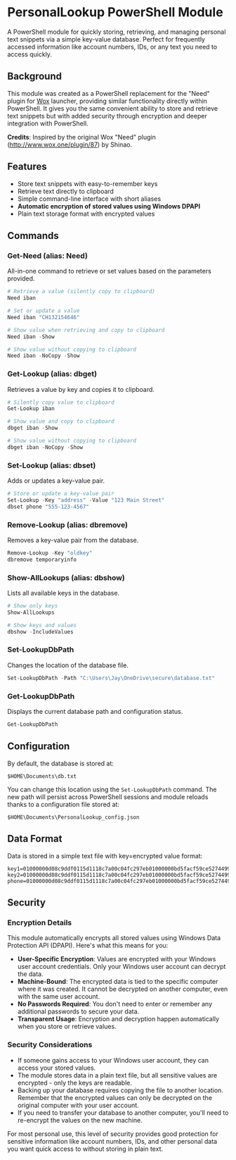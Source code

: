 # PersonalLookup PowerShell Module

A PowerShell module for quickly storing, retrieving, and managing personal text snippets via a simple key-value database. Perfect for frequently accessed information like account numbers, IDs, or any text you need to access quickly.

## Background

This module was created as a PowerShell replacement for the "Need" plugin for [Wox](http://www.wox.one/) launcher, providing similar functionality directly within PowerShell. It gives you the same convenient ability to store and retrieve text snippets but with added security through encryption and deeper integration with PowerShell.

**Credits**: Inspired by the original Wox "Need" plugin (http://www.wox.one/plugin/87) by Shinao.

## Features

- Store text snippets with easy-to-remember keys
- Retrieve text directly to clipboard
- Simple command-line interface with short aliases
- **Automatic encryption of stored values using Windows DPAPI**
- Plain text storage format with encrypted values

## Commands

### Get-Need (alias: Need)

All-in-one command to retrieve or set values based on the parameters provided.

```powershell
# Retrieve a value (silently copy to clipboard)
Need iban

# Set or update a value
Need iban "CH132154646"

# Show value when retrieving and copy to clipboard
Need iban -Show

# Show value without copying to clipboard
Need iban -NoCopy -Show
```

### Get-Lookup (alias: dbget)

Retrieves a value by key and copies it to clipboard.

```powershell
# Silently copy value to clipboard
Get-Lookup iban

# Show value and copy to clipboard
dbget iban -Show

# Show value without copying to clipboard
dbget iban -NoCopy -Show
```

### Set-Lookup (alias: dbset)

Adds or updates a key-value pair.

```powershell
# Store or update a key-value pair
Set-Lookup -Key "address" -Value "123 Main Street"
dbset phone "555-123-4567"
```

### Remove-Lookup (alias: dbremove)

Removes a key-value pair from the database.

```powershell
Remove-Lookup -Key "oldkey"
dbremove temporaryinfo
```

### Show-AllLookups (alias: dbshow)

Lists all available keys in the database.

```powershell
# Show only keys
Show-AllLookups

# Show keys and values
dbshow -IncludeValues
```

### Set-LookupDbPath

Changes the location of the database file.

```powershell
Set-LookupDbPath -Path "C:\Users\Jay\OneDrive\secure\database.txt"
```

### Get-LookupDbPath

Displays the current database path and configuration status.

```powershell
Get-LookupDbPath
```

## Configuration

By default, the database is stored at:

```
$HOME\Documents\db.txt
```

You can change this location using the `Set-LookupDbPath` command. The new path will persist across PowerShell sessions and module reloads thanks to a configuration file stored at:

```
$HOME\Documents\PersonalLookup_config.json
```

## Data Format

Data is stored in a simple text file with key=encrypted value format:

```
key1=01000000d08c9ddf0115d1118c7a00c04fc297eb01000000bd5facf59ce5274499d21cf812e8b486000000000200000000001066486000006
key2=01000000d08c9ddf0115d1118c7a00c04fc297eb01000000bd5facf59ce5274499d21cf812e8b486000000000200000000001066000100002000044555
phone=01000000d08c9ddf0115d1118c7a00c04fc297eb01000000bd5facf59ce5274499d21cf812e8b48600000000020000000000106600000001000020000
```

## Security

### Encryption Details

This module automatically encrypts all stored values using Windows Data Protection API (DPAPI). Here's what this means for you:

- **User-Specific Encryption**: Values are encrypted with your Windows user account credentials. Only your Windows user account can decrypt the data.
- **Machine-Bound**: The encrypted data is tied to the specific computer where it was created. It cannot be decrypted on another computer, even with the same user account.
- **No Passwords Required**: You don't need to enter or remember any additional passwords to secure your data.
- **Transparent Usage**: Encryption and decryption happen automatically when you store or retrieve values.

### Security Considerations

- If someone gains access to your Windows user account, they can access your stored values.
- The module stores data in a plain text file, but all sensitive values are encrypted - only the keys are readable.
- Backing up your database requires copying the file to another location. Remember that the encrypted values can only be decrypted on the original computer with your user account.
- If you need to transfer your database to another computer, you'll need to re-encrypt the values on the new machine.

For most personal use, this level of security provides good protection for sensitive information like account numbers, IDs, and other personal data you want quick access to without storing in plain text.
